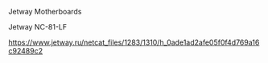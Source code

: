 Jetway Motherboards

Jetway NC-81-LF

https://www.jetway.ru/netcat_files/1283/1310/h_0ade1ad2afe05f0f4d769a16c92489c2
